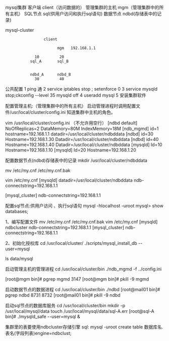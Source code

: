 

mysql集群
客户端         client（访问数据的）
管理集群的主机 mgm（管理集群中的所有主机）
SQL节点        sql(供用户访问和执行sql语句)
数据节点       ndbd(存储表中的记录)


mysql-cluster


                     client
 
                           mgm   192.168.1.1
              
                 10         20  
               sql_A       sql_B   

                
               ndbd_A      ndbd_B     
                 30         40

公共配置
1 ping 通
2 service iptables  stop  ;  setenforce 0
3 service mysqld  stop;ckconfig --level 35 mysqld off
4 useradd mysql
5 安装集群软件


配置管理主机:（管理集群中的所有主机） 
启动管理进程时调用配置文件/usr/local/cluster/config.ini 知道集群中主机的角色。

vim   /usr/local/cluster/config.ini （不允许用空行）
[ndbd default]
NoOfReplicas=2
DataMemory=80M
IndexMemory=18M
[ndb_mgmd]
id=1
hostname=192.168.1.1
datadir=/usr/local/cluster/ndbddata
[ndbd]
id=30
Hostname=192.168.1.30
Datadir=/usr/local/cluster/ndbddata
[ndbd]
id=40
Hostname=192.168.1.40
Datadir=/usr/local/cluster/ndbddata
[mysqld]
Id=10
Hostname=192.168.1.10
[mysqld]
Id=20
Hostname=192.168.1.20


配置数据节点(ndbd)存储表中的记录
mkdir  /usr/local/cluster/ndbddata

mv /etc/my.cnf /etc/my.cnf.bak

vim /etc/my.cnf
[mysqld]
datadir=/usr/local/cluster/ndbddata
ndb-connectstring=192.168.1.1

[mysql_cluster]
ndb-connectstring=192.168.1.1


配置sql节点:供用户访问 、执行sql语句
mysql -hlocalhost -uroot
mysql> show databases;

1、编写配置文件
mv /etc/my.cnf /etc/my.cnf.bak
vim  /etc/my.cnf
[mysqld]
ndbcluster
ndb-connectstring=192.168.1.1
[mysql_cluster]
ndb-connectstring=192.168.1.1

2、初始化授权库
cd /usr/local/cluster/
./scripts/mysql_install_db --user=mysql

ls data/mysql


启动管理主机的管理进程
cd /usr/local/cluster/bin
./ndb_mgmd -f ../config.ini

[root@mgm bin]# pgrep mgmd
3147
[root@mgm bin]# pkill -9 mgmd

启动数据节点的数据进程
cd /usr/local/cluster/bin
./ndbd
[root@mail01 bin]# pgrep ndbd
8731
8732
[root@mail01 bin]# pkill -9 ndbd


启动sql节点的数据库服务
cd /usr/local/cluster/bin
mkdir -p /usr/local/mysql/data
touch  /usr/local/mysql/data/sql-A.err
[root@sql-A bin]# ./mysqld_safe --user=mysql &


集群里的表要使用ndbcluster存储引擎
sql:
mysql -uroot
create  table 数据库名.表名(字段列表)engine=ndbclust;











